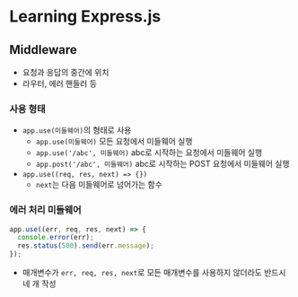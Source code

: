# Learning Express.js

## Middleware

- 요청과 응답의 중간에 위치
- 라우터, 에러 핸들러 등

### 사용 형태

- `app.use(미들웨어)`의 형태로 사용
    - `app.use(미들웨어)`
        모든 요청에서 미들웨어 실행
    - `app.use('/abc', 미들웨어)`
        abc로 시작하는 요청에서 미들웨어 실행
    - `app.post('/abc', 미들웨어)`
        abc로 시작하는 POST 요청에서 미들웨어 실행
- `app.use((req, res, next) => {})`
    - `next`는 다음 미들웨어로 넘어가는 함수

### 에러 처리 미들웨어

```js
app.use((err, req, res, next) => {
  console.error(err);
  res.status(500).send(err.message);
});
```

- 매개변수가 `err, req, res, next`로 모든 매개변수를 사용하지 않더라도 반드시 네 개 작성